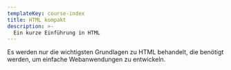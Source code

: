 ```yaml
---
templateKey: course-index
title: HTML kompakt
description: >-
  Ein kurze Einführung in HTML
---
```


Es werden nur die wichtigsten Grundlagen zu HTML behandelt, die benötigt werden,
um einfache Webanwendungen zu entwickeln.
